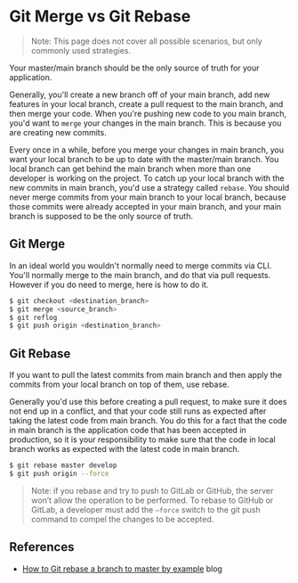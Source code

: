 # Git Merge vs Git Rebase

> Note: This page does not cover all possible scenarios, but only commonly used strategies.

Your master/main branch should be the only source of truth for your application.

Generally, you'll create a new branch off of your main branch, add new features in your local branch, create a pull request to the main branch, and then merge your code. When you're pushing new code to you main branch, you'd want to `merge` your changes in the main branch. This is because you are creating new commits.

Every once in a while, before you merge your changes in main branch, you want your local branch to be up to date with the master/main branch. You local branch can get behind the main branch when more than one developer is working on the project. To catch up your local branch with the new commits in main branch, you'd use a strategy called `rebase`. You should never merge commits from your main branch to your local branch, because those commits were already accepted in your main branch, and your main branch is supposed to be the only source of truth. 

## Git Merge

In an ideal world you wouldn't normally need to merge commits via CLI. You'll normally merge to the main branch, and do that via pull requests. However if you do need to merge, here is how to do it.

```sh
$ git checkout <destination_branch>
$ git merge <source_branch>
$ git reflog
$ git push origin <destination_branch>
```

## Git Rebase

If you want to pull the latest commits from main branch and then apply the commits from your local branch on top of them, use rebase. 

Generally you'd use this before creating a pull request, to make sure it does not end up in a conflict, and that your code still runs as expected after taking the latest code from main branch. You do this for a fact that the code in main branch is the application code that has been accepted in production, so it is your responsibility to make sure that the code in local branch works as expected with the latest code in main branch.

```sh
$ git rebase master develop
$ git push origin --force
```

> Note: if you rebase and try to push to GitLab or GitHub, the server won’t allow the operation to be performed. To rebase to GitHub or GitLab, a developer must add the `–force` switch to the git push command to compel the changes to be accepted.

## References

* [How to Git rebase a branch to master by example](https://www.theserverside.com/blog/Coffee-Talk-Java-News-Stories-and-Opinions/How-to-Git-rebase-a-branch-to-master-example) blog
